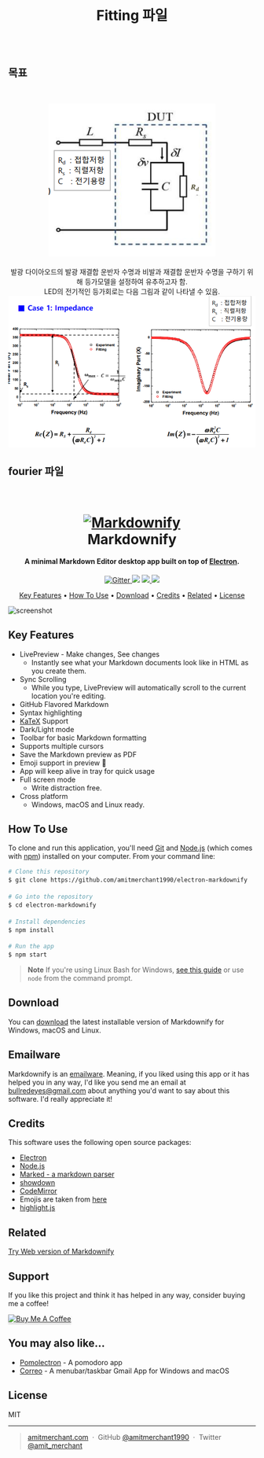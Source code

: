 <meta charset="UTF-8">


<h1 align="center">
    <br>
    Fitting 파일
    <br>
  </h1>

<br>
<br>

  ## 목표
  <br>
  <p align="center">
      <a>
          <img src="./image/01.png">
      </a>
      <br>
      <br>
      <a>발광 다이아오드의 발광 재결합 운반자 수명과 비발과 재결합 운반자 수명을 구하기 위해 등가모델을 설정하여 유추하고자 함.</a>
      <br>
      <a>LED의 전기적인 등가회로는 다음 그림과 같이 나타낼 수 있음.</a>
      <br>
      <a>
          <img src="./image/02.png">
      </a>
      <br>
  </p>
  
  
  ## fourier 파일
  
  
  <h1 align="center">
    <br>
    <a href="http://www.amitmerchant.com/electron-markdownify"><img src="https://raw.githubusercontent.com/amitmerchant1990/electron-markdownify/master/app/img/markdownify.png" alt="Markdownify" width="200"></a>
    <br>
    Markdownify
    <br>
  </h1>
  
  <h4 align="center">A minimal Markdown Editor desktop app built on top of <a href="http://electron.atom.io" target="_blank">Electron</a>.</h4>
  
  <p align="center">
    <a href="https://badge.fury.io/js/electron-markdownify">
      <img src="https://badge.fury.io/js/electron-markdownify.svg"
           alt="Gitter">
    </a>
    <a href="https://gitter.im/amitmerchant1990/electron-markdownify"><img src="https://badges.gitter.im/amitmerchant1990/electron-markdownify.svg"></a>
    <a href="https://saythanks.io/to/bullredeyes@gmail.com">
        <img src="https://img.shields.io/badge/SayThanks.io-%E2%98%BC-1EAEDB.svg">
    </a>
    <a href="https://www.paypal.me/AmitMerchant">
      <img src="https://img.shields.io/badge/$-donate-ff69b4.svg?maxAge=2592000&amp;style=flat">
    </a>
  </p>
  
  <p align="center">
    <a href="#key-features">Key Features</a> •
    <a href="#how-to-use">How To Use</a> •
    <a href="#download">Download</a> •
    <a href="#credits">Credits</a> •
    <a href="#related">Related</a> •
    <a href="#license">License</a>
  </p>
  
  ![screenshot](https://raw.githubusercontent.com/amitmerchant1990/electron-markdownify/master/app/img/markdownify.gif)
  
  ## Key Features
  
  * LivePreview - Make changes, See changes
    - Instantly see what your Markdown documents look like in HTML as you create them.
  * Sync Scrolling
    - While you type, LivePreview will automatically scroll to the current location you're editing.
  * GitHub Flavored Markdown  
  * Syntax highlighting
  * [KaTeX](https://khan.github.io/KaTeX/) Support
  * Dark/Light mode
  * Toolbar for basic Markdown formatting
  * Supports multiple cursors
  * Save the Markdown preview as PDF
  * Emoji support in preview :tada:
  * App will keep alive in tray for quick usage
  * Full screen mode
    - Write distraction free.
  * Cross platform
    - Windows, macOS and Linux ready.
  
  ## How To Use
  
  To clone and run this application, you'll need [Git](https://git-scm.com) and [Node.js](https://nodejs.org/en/download/) (which comes with [npm](http://npmjs.com)) installed on your computer. From your command line:
  
  ```bash
  # Clone this repository
  $ git clone https://github.com/amitmerchant1990/electron-markdownify
  
  # Go into the repository
  $ cd electron-markdownify
  
  # Install dependencies
  $ npm install
  
  # Run the app
  $ npm start
  ```
  
  > **Note**
  > If you're using Linux Bash for Windows, [see this guide](https://www.howtogeek.com/261575/how-to-run-graphical-linux-desktop-applications-from-windows-10s-bash-shell/) or use `node` from the command prompt.
  
  
  ## Download
  
  You can [download](https://github.com/amitmerchant1990/electron-markdownify/releases/tag/v1.2.0) the latest installable version of Markdownify for Windows, macOS and Linux.
  
  ## Emailware
  
  Markdownify is an [emailware](https://en.wiktionary.org/wiki/emailware). Meaning, if you liked using this app or it has helped you in any way, I'd like you send me an email at <bullredeyes@gmail.com> about anything you'd want to say about this software. I'd really appreciate it!
  
  ## Credits
  
  This software uses the following open source packages:
  
  - [Electron](http://electron.atom.io/)
  - [Node.js](https://nodejs.org/)
  - [Marked - a markdown parser](https://github.com/chjj/marked)
  - [showdown](http://showdownjs.github.io/showdown/)
  - [CodeMirror](http://codemirror.net/)
  - Emojis are taken from [here](https://github.com/arvida/emoji-cheat-sheet.com)
  - [highlight.js](https://highlightjs.org/)
  
  ## Related
  
  [Try Web version of Markdownify](https://notepad.js.org/markdown-editor/)
  
  ## Support
  
  If you like this project and think it has helped in any way, consider buying me a coffee!
  
  <a href="https://buymeacoffee.com/amitmerchant" target="_blank"><img src="app/img/bmc-button.png" alt="Buy Me A Coffee" style="height: 41px !important;width: 174px !important;box-shadow: 0px 3px 2px 0px rgba(190, 190, 190, 0.5) !important;-webkit-box-shadow: 0px 3px 2px 0px rgba(190, 190, 190, 0.5) !important;" ></a>
  
  ## You may also like...
  
  - [Pomolectron](https://github.com/amitmerchant1990/pomolectron) - A pomodoro app
  - [Correo](https://github.com/amitmerchant1990/correo) - A menubar/taskbar Gmail App for Windows and macOS
  
  ## License
  
  MIT
  
  ---
  
  > [amitmerchant.com](https://www.amitmerchant.com) &nbsp;&middot;&nbsp;
  > GitHub [@amitmerchant1990](https://github.com/amitmerchant1990) &nbsp;&middot;&nbsp;
  > Twitter [@amit_merchant](https://twitter.com/amit_merchant)
  
  
